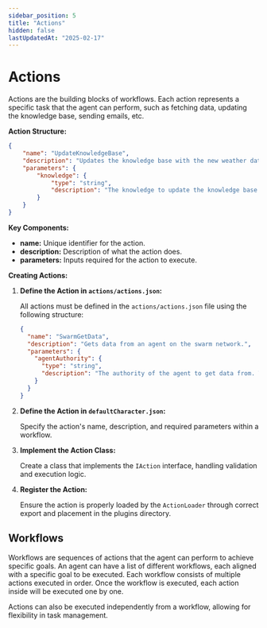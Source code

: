 ```yaml
---
sidebar_position: 5
title: "Actions"
hidden: false
lastUpdatedAt: "2025-02-17"
---
```


# Actions

Actions are the building blocks of workflows. Each action represents a specific task that the agent can perform, such as fetching data, updating the knowledge base, sending emails, etc.

**Action Structure:**

```json
{
    "name": "UpdateKnowledgeBase",
    "description": "Updates the knowledge base with the new weather data.",
    "parameters": {
        "knowledge": {
            "type": "string",
            "description": "The knowledge to update the knowledge base with."
        }
    }
}
```

**Key Components:**

- **name:** Unique identifier for the action.
- **description:** Description of what the action does.
- **parameters:** Inputs required for the action to execute.

**Creating Actions:**

1. **Define the Action in `actions/actions.json`:**

   All actions must be defined in the `actions/actions.json` file using the following structure:

   ```json
   {
     "name": "SwarmGetData",
     "description": "Gets data from an agent on the swarm network.",
     "parameters": {
       "agentAuthority": {
         "type": "string",
         "description": "The authority of the agent to get data from. The public key used to store agent data on Irys"
       }
     }
   }
   ```

2. **Define the Action in `defaultCharacter.json`:**

   Specify the action's name, description, and required parameters within a workflow.

3. **Implement the Action Class:**

   Create a class that implements the `IAction` interface, handling validation and execution logic.

4. **Register the Action:**

   Ensure the action is properly loaded by the `ActionLoader` through correct export and placement in the plugins directory.

## Workflows

Workflows are sequences of actions that the agent can perform to achieve specific goals. An agent can have a list of different workflows, each aligned with a specific goal to be executed. Each workflow consists of multiple actions executed in order. Once the workflow is executed, each action inside will be executed one by one.

Actions can also be executed independently from a workflow, allowing for flexibility in task management.
